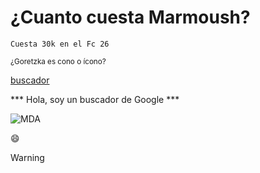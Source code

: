 # ¿Cuanto cuesta Marmoush?

```Cuesta 30k en el Fc 26```

<sup> ¿Goretzka es cono o ícono? </sup>

[buscador](https://www.youtube.com/watch?v=SlPhMPnQ58k)

*** Hola, soy un buscador de Google ***

![MDA](.venv/imagen/images.jpg)

:smile:

> [!WARNING]